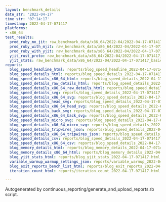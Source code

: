 ```yaml
---
layout: benchmark_details
date_str: '2022-04-17'
time_str: '07:14:17'
timestamp: 2022-04-17-071417
platforms:
- x86_64
test_results:
  prod_ruby_no_jit: raw_benchmark_data/x86_64/2022-04/2022-04-17-071417_basic_benchmark_prod_ruby_no_jit.json
  prod_ruby_with_mjit: raw_benchmark_data/x86_64/2022-04/2022-04-17-071417_basic_benchmark_prod_ruby_with_mjit.json
  prod_ruby_with_yjit: raw_benchmark_data/x86_64/2022-04/2022-04-17-071417_basic_benchmark_prod_ruby_with_yjit.json
  yjit_rust_proto: raw_benchmark_data/x86_64/2022-04/2022-04-17-071417_basic_benchmark_yjit_rust_proto.json
  yjit_stats: raw_benchmark_data/x86_64/2022-04/2022-04-17-071417_basic_benchmark_yjit_stats.json
reports:
  blog_speed_headline_html: reports/blog_speed_headline_2022-04-17-071417.html
  blog_speed_details_html: reports/blog_speed_details_2022-04-17-071417.html
  blog_speed_details_x86_64_html: reports/blog_speed_details_2022-04-17-071417.x86_64.html
  blog_speed_details_raw_details_html: reports/blog_speed_details_2022-04-17-071417.raw_details.html
  blog_speed_details_x86_64_raw_details_html: reports/blog_speed_details_2022-04-17-071417.x86_64.raw_details.html
  blog_speed_details_svg: reports/blog_speed_details_2022-04-17-071417.svg
  blog_speed_details_x86_64_svg: reports/blog_speed_details_2022-04-17-071417.x86_64.svg
  blog_speed_details_head_svg: reports/blog_speed_details_2022-04-17-071417.head.svg
  blog_speed_details_x86_64_head_svg: reports/blog_speed_details_2022-04-17-071417.x86_64.head.svg
  blog_speed_details_back_svg: reports/blog_speed_details_2022-04-17-071417.back.svg
  blog_speed_details_x86_64_back_svg: reports/blog_speed_details_2022-04-17-071417.x86_64.back.svg
  blog_speed_details_micro_svg: reports/blog_speed_details_2022-04-17-071417.micro.svg
  blog_speed_details_x86_64_micro_svg: reports/blog_speed_details_2022-04-17-071417.x86_64.micro.svg
  blog_speed_details_tripwires_json: reports/blog_speed_details_2022-04-17-071417.tripwires.json
  blog_speed_details_x86_64_tripwires_json: reports/blog_speed_details_2022-04-17-071417.x86_64.tripwires.json
  blog_speed_details_csv: reports/blog_speed_details_2022-04-17-071417.csv
  blog_speed_details_x86_64_csv: reports/blog_speed_details_2022-04-17-071417.x86_64.csv
  blog_memory_details_html: reports/blog_memory_details_2022-04-17-071417.html
  blog_memory_details_x86_64_html: reports/blog_memory_details_2022-04-17-071417.x86_64.html
  blog_yjit_stats_html: reports/blog_yjit_stats_2022-04-17-071417.html
  variable_warmup_warmup_settings_json: reports/variable_warmup_2022-04-17-071417.warmup_settings.json
  blog_exit_reports_bench_list_html: reports/blog_exit_reports_2022-04-17-071417.bench_list.html
  iteration_count_html: reports/iteration_count_2022-04-17-071417.html

---
```

Autogenerated by continuous_reporting/generate_and_upload_reports.rb script.
